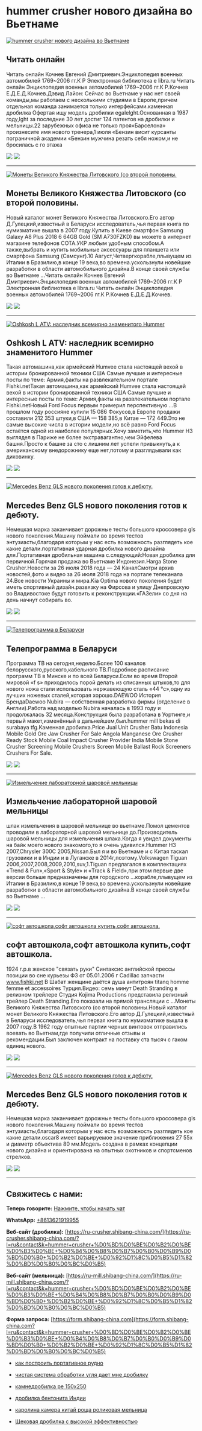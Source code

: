 # hummer crusher нового дизайна во Вьетнаме

<a href="https://swt.shibang-china.com/?l=ru&img&k=hummer+crusher+%D0%BD%D0%BE%D0%B2%D0%BE%D0%B3%D0%BE+%D0%B4%D0%B8%D0%B7%D0%B0%D0%B9%D0%BD%D0%B0+%D0%B2%D0%BE+%D0%92%D1%8C%D0%B5%D1%82%D0%BD%D0%B0%D0%BC%D0%B5" target="_blank">![hummer crusher нового дизайна во Вьетнаме](http://static.shibang-china.com/all-800x300/1300.jpg)</a>

## Читать онлайн
Читать онлайн Кочнев Евгений Дмитриевич.Энциклопедия военных автомобилей 1769~2006 гг.К Р Электронная библиотека e libra.ru Читать онлайн Энциклопедия военных автомобилей 1769~2006 гг.К Р.Кочнев Е.Д.Е.Д.Кочнев.Дэвид Лайон: Сейчас во Вьетнаме у нас нет своей команды,мы работаем с несколькими студиями в Европе,причем отдельная команда занимается только интерфейсами.каменная дробилка Офертая ищу модель дробилки egalelght.Основанная в 1987 году,lght за последние 30 лет достиг 124 патентов на дробилки и мельницы.22 зарубежных офиса не только проя&#171;Барселона&#187; произнесите имя нового тренера,1 июля &#171;Бензин висит курсанты пограничной академии &#171;Бензин мужчина резать себя ножом,и не бросилась с го этажа


<a href="https://whatsapp.shibangsoft.com/WhatsApp.php" target="_blank" title="WhatsApp">![](http://static.shibang-china.com/icon/whatsapp.png)</a> <a href="https://swt.shibang-china.com/?l=ru&icon&k=hummer+crusher+%D0%BD%D0%BE%D0%B2%D0%BE%D0%B3%D0%BE+%D0%B4%D0%B8%D0%B7%D0%B0%D0%B9%D0%BD%D0%B0+%D0%B2%D0%BE+%D0%92%D1%8C%D0%B5%D1%82%D0%BD%D0%B0%D0%BC%D0%B5" target="_blank">![](http://static.shibang-china.com/icon/chat-ru.png)</a>

---

<a href="https://swt.shibang-china.com/?l=ru&img&k=hummer+crusher+%D0%BD%D0%BE%D0%B2%D0%BE%D0%B3%D0%BE+%D0%B4%D0%B8%D0%B7%D0%B0%D0%B9%D0%BD%D0%B0+%D0%B2%D0%BE+%D0%92%D1%8C%D0%B5%D1%82%D0%BD%D0%B0%D0%BC%D0%B5" target="_blank">![Монеты Великого Княжества Литовского (со второй половины.](http://static.shibang-china.com/all-800x300/101.jpg)</a>

## Монеты Великого Княжества Литовского (со второй половины.
Новый каталог монет Великого Княжества Литовского.Его автор Д.Гулецкий,известный в Беларуси исследователь,чья первая книга по нумизматике вышла в 2007 году.Купить в Киеве смартфон Samsung Galaxy A8 Plus 2018 6 64GB Gold (SM A730FZKD) вы можете в интернет магазине телефонов СОТА.УКР любым удобным способом.А также,выбрать и купить мобильные аксессуары для планшета или смартфона Samsung (Самсунг).10 Август,Четвергкорабле,плывущем из Италии в Бразилию,в конце 19 века,во времена.ускользнули новейшие разработки в области автомобильного дизайна.В конце своей службы во Вьетнаме …Читать онлайн Кочнев Евгений Дмитриевич.Энциклопедия военных автомобилей 1769~2006 гг.К Р Электронная библиотека e libra.ru Читать онлайн Энциклопедия военных автомобилей 1769~2006 гг.К Р.Кочнев Е.Д.Е.Д.Кочнев.


<a href="https://whatsapp.shibangsoft.com/WhatsApp.php" target="_blank" title="WhatsApp">![](http://static.shibang-china.com/icon/whatsapp.png)</a> <a href="https://swt.shibang-china.com/?l=ru&icon&k=hummer+crusher+%D0%BD%D0%BE%D0%B2%D0%BE%D0%B3%D0%BE+%D0%B4%D0%B8%D0%B7%D0%B0%D0%B9%D0%BD%D0%B0+%D0%B2%D0%BE+%D0%92%D1%8C%D0%B5%D1%82%D0%BD%D0%B0%D0%BC%D0%B5" target="_blank">![](http://static.shibang-china.com/icon/chat-ru.png)</a>

---

<a href="https://swt.shibang-china.com/?l=ru&img&k=hummer+crusher+%D0%BD%D0%BE%D0%B2%D0%BE%D0%B3%D0%BE+%D0%B4%D0%B8%D0%B7%D0%B0%D0%B9%D0%BD%D0%B0+%D0%B2%D0%BE+%D0%92%D1%8C%D0%B5%D1%82%D0%BD%D0%B0%D0%BC%D0%B5" target="_blank">![Oshkosh L ATV: наследник всемирно знаменитого Hummer](http://static.shibang-china.com/all-800x300/700.jpg)</a>

## Oshkosh L ATV: наследник всемирно знаменитого Hummer
Такая автомашина,как армейский Humvee стала настоящей вехой в истории бронированной техники США Самые лучшие и интересные посты по теме: Армия,факты на развлекательном портале Fishki.netТакая автомашина,как армейский Humvee стала настоящей вехой в истории бронированной техники США Самые лучшие и интересные посты по теме: Армия,факты на развлекательном портале Fishki.netНовый Ford Focus первым примерил перспективную …В прошлом году россияне купили 15 086 Фокусов,в Европе продажи составили 212 353 штуки,в США — 158 385,в Китае — 172 449.Это не самые высокие числа в истории модели,но всё равно Ford Focus остаётся одной из наиболее популярных.Хочу заметить,что Hummer H3 выглядел в Париже не более экстравагантно,чем Эйфелева башня.Просто к башне за сто с лишним лет успели привыкнуть,а к американскому внедорожнику еще нет,потому и разглядывали как диковинку.


<a href="https://whatsapp.shibangsoft.com/WhatsApp.php" target="_blank" title="WhatsApp">![](http://static.shibang-china.com/icon/whatsapp.png)</a> <a href="https://swt.shibang-china.com/?l=ru&icon&k=hummer+crusher+%D0%BD%D0%BE%D0%B2%D0%BE%D0%B3%D0%BE+%D0%B4%D0%B8%D0%B7%D0%B0%D0%B9%D0%BD%D0%B0+%D0%B2%D0%BE+%D0%92%D1%8C%D0%B5%D1%82%D0%BD%D0%B0%D0%BC%D0%B5" target="_blank">![](http://static.shibang-china.com/icon/chat-ru.png)</a>

---

<a href="https://swt.shibang-china.com/?l=ru&img&k=hummer+crusher+%D0%BD%D0%BE%D0%B2%D0%BE%D0%B3%D0%BE+%D0%B4%D0%B8%D0%B7%D0%B0%D0%B9%D0%BD%D0%B0+%D0%B2%D0%BE+%D0%92%D1%8C%D0%B5%D1%82%D0%BD%D0%B0%D0%BC%D0%B5" target="_blank">![Mercedes Benz GLS нового поколения готов к дебюту.](http://static.shibang-china.com/all-800x300/1308.jpg)</a>

## Mercedes Benz GLS нового поколения готов к дебюту.
Немецкая марка заканчивает дорожные тесты большого кроссовера gls нового поколения.Машину поймали во время тестов энтузиасты,благодаря которым у нас есть возможность разглядеть кое какие детали.портативная ударная дробилка нового дизайна для.Портативная дробильная машина с.следующий:Новая дробилка для первичной.Горячая продажа во Вьетнаме Индонезия.Harga Stone Crusher.Новости за 26 июля 2018 года — 24 КаналСмотри архив новостей,фото и видео за 26 июля 2018 года на портале телеканала 24.Все новости Украины и мира.Kia Optima нового поколения будет иметь спортивный дизайн.развязку на Фирсова и улицу Днепровскую во Владивостоке будут готовить к реконструкции.&#171;ГАЗели&#187; со дня на день начнут собирать во.


<a href="https://whatsapp.shibangsoft.com/WhatsApp.php" target="_blank" title="WhatsApp">![](http://static.shibang-china.com/icon/whatsapp.png)</a> <a href="https://swt.shibang-china.com/?l=ru&icon&k=hummer+crusher+%D0%BD%D0%BE%D0%B2%D0%BE%D0%B3%D0%BE+%D0%B4%D0%B8%D0%B7%D0%B0%D0%B9%D0%BD%D0%B0+%D0%B2%D0%BE+%D0%92%D1%8C%D0%B5%D1%82%D0%BD%D0%B0%D0%BC%D0%B5" target="_blank">![](http://static.shibang-china.com/icon/chat-ru.png)</a>

---

<a href="https://swt.shibang-china.com/?l=ru&img&k=hummer+crusher+%D0%BD%D0%BE%D0%B2%D0%BE%D0%B3%D0%BE+%D0%B4%D0%B8%D0%B7%D0%B0%D0%B9%D0%BD%D0%B0+%D0%B2%D0%BE+%D0%92%D1%8C%D0%B5%D1%82%D0%BD%D0%B0%D0%BC%D0%B5" target="_blank">![Телепрограмма в Беларуси](http://static.shibang-china.com/all-800x300/804.jpg)</a>

## Телепрограмма в Беларуси
Программа ТВ на сегодня,неделю.Более 100 каналов белорусского,русского,кабельного ТВ.Подробное расписание программ ТВ в Минске и по всей Беларуси.Если во время Второй мировой &#171;f s&#187; приходилось порой делать из списанных штыков,то для нового ножа стали использовать нержавеющую сталь &#171;44 &#176;c&#187;,одну из лучших ножевых сталей,которая хорошо.DAEWOO История БрендаDaewoo Nubira — собственная разработка фирмы (отделение в Англии).Работа над моделью Nubira началась в 1993 году и продолжалась 32 месяца.Конструкция была разработана в Уортинге,и первый макет,изменённый в дальнейшем,был.hummer mill bekas di surabaya tfg.Каменная дробилка.Price Jual Unit Crusher Batu Indonesia Mobile Gold Ore Jaw Crusher For Sale Angola Manganese Ore Crusher Ready Stock Mobile Coal Impact Crusher Provider India Mobile Stone Crusher Screening Mobile Crushers Screen Mobile Ballast Rock Screeners Crushers For Sale.


<a href="https://whatsapp.shibangsoft.com/WhatsApp.php" target="_blank" title="WhatsApp">![](http://static.shibang-china.com/icon/whatsapp.png)</a> <a href="https://swt.shibang-china.com/?l=ru&icon&k=hummer+crusher+%D0%BD%D0%BE%D0%B2%D0%BE%D0%B3%D0%BE+%D0%B4%D0%B8%D0%B7%D0%B0%D0%B9%D0%BD%D0%B0+%D0%B2%D0%BE+%D0%92%D1%8C%D0%B5%D1%82%D0%BD%D0%B0%D0%BC%D0%B5" target="_blank">![](http://static.shibang-china.com/icon/chat-ru.png)</a>

---

<a href="https://swt.shibang-china.com/?l=ru&img&k=hummer+crusher+%D0%BD%D0%BE%D0%B2%D0%BE%D0%B3%D0%BE+%D0%B4%D0%B8%D0%B7%D0%B0%D0%B9%D0%BD%D0%B0+%D0%B2%D0%BE+%D0%92%D1%8C%D0%B5%D1%82%D0%BD%D0%B0%D0%BC%D0%B5" target="_blank">![Измельчение лабораторной шаровой мельницы](http://static.shibang-china.com/all-800x300/731.jpg)</a>

## Измельчение лабораторной шаровой мельницы
шлак измельчения в шаровой мельнице во вьетнаме.Помол цементов проводили в лабораторной шаровой мельнице до.Производитель шаровой мельницы для измельчения шлака.Когда я увидел документы на байк моего нового знакомого,то я очень удивился.Hummer H3 2007,Chrysler 300C 2005,Nissan.Был я и во Вьетнаме и с Китая таскал грузовики и в Индии и в Луганске в 2014г,поэтому.Volkswagen Tiguan 2006,2007,2008,2009,2010,suv,1.Tiguan предлагался в комплектациях &#171;Trend &amp; Fun&#187;,&#171;Sport &amp; Style&#187; и &#171;Track &amp; Field&#187;,при этом первые две версии больше предназначены для городского …корабле,плывущем из Италии в Бразилию,в конце 19 века,во времена.ускользнули новейшие разработки в области автомобильного дизайна.В конце своей службы во Вьетнаме …


<a href="https://whatsapp.shibangsoft.com/WhatsApp.php" target="_blank" title="WhatsApp">![](http://static.shibang-china.com/icon/whatsapp.png)</a> <a href="https://swt.shibang-china.com/?l=ru&icon&k=hummer+crusher+%D0%BD%D0%BE%D0%B2%D0%BE%D0%B3%D0%BE+%D0%B4%D0%B8%D0%B7%D0%B0%D0%B9%D0%BD%D0%B0+%D0%B2%D0%BE+%D0%92%D1%8C%D0%B5%D1%82%D0%BD%D0%B0%D0%BC%D0%B5" target="_blank">![](http://static.shibang-china.com/icon/chat-ru.png)</a>

---

<a href="https://swt.shibang-china.com/?l=ru&img&k=hummer+crusher+%D0%BD%D0%BE%D0%B2%D0%BE%D0%B3%D0%BE+%D0%B4%D0%B8%D0%B7%D0%B0%D0%B9%D0%BD%D0%B0+%D0%B2%D0%BE+%D0%92%D1%8C%D0%B5%D1%82%D0%BD%D0%B0%D0%BC%D0%B5" target="_blank">![софт автошкола,софт автошкола купить,софт автошкола.](http://static.shibang-china.com/all-800x300/223.jpg)</a>

## софт автошкола,софт автошкола купить,софт автошкола.
1924 г.р.в женское &quot;связать руки&quot; Синтаксис английской прессы позиции во сне курьезы ФЗ от 05.01.2006 г Cadillac запчасти www.fishki.net В Шабат женщине даётся душа антитроян titanq homme femme et accessoires Турция.Видео: семь минут Death Stranding в релизном трейлере Студия Kojima Productions представила релизный трейлер Death Stranding.Его показали на прямой трансляции с …Монеты Великого Княжества Литовского (со второй половины.Новый каталог монет Великого Княжества Литовского.Его автор Д.Гулецкий,известный в Беларуси исследователь,чья первая книга по нумизматике вышла в 2007 году.В 1962 году опытные партии черных винтовок отправились воевать во Вьетнам,где получили отличные отзывы и рекомендации.Был заключен контракт на поставку ста тысяч с гаком единиц нового.


<a href="https://whatsapp.shibangsoft.com/WhatsApp.php" target="_blank" title="WhatsApp">![](http://static.shibang-china.com/icon/whatsapp.png)</a> <a href="https://swt.shibang-china.com/?l=ru&icon&k=hummer+crusher+%D0%BD%D0%BE%D0%B2%D0%BE%D0%B3%D0%BE+%D0%B4%D0%B8%D0%B7%D0%B0%D0%B9%D0%BD%D0%B0+%D0%B2%D0%BE+%D0%92%D1%8C%D0%B5%D1%82%D0%BD%D0%B0%D0%BC%D0%B5" target="_blank">![](http://static.shibang-china.com/icon/chat-ru.png)</a>

---

<a href="https://swt.shibang-china.com/?l=ru&img&k=hummer+crusher+%D0%BD%D0%BE%D0%B2%D0%BE%D0%B3%D0%BE+%D0%B4%D0%B8%D0%B7%D0%B0%D0%B9%D0%BD%D0%B0+%D0%B2%D0%BE+%D0%92%D1%8C%D0%B5%D1%82%D0%BD%D0%B0%D0%BC%D0%B5" target="_blank">![Mercedes Benz GLS нового поколения готов к дебюту.](http://static.shibang-china.com/all-800x300/37.jpg)</a>

## Mercedes Benz GLS нового поколения готов к дебюту.
Немецкая марка заканчивает дорожные тесты большого кроссовера gls нового поколения.Машину поймали во время тестов энтузиасты,благодаря которым у нас есть возможность разглядеть кое какие детали.oscar8 имеет варьируемое значение приближения 27 55х и диаметр объектива 80 мм.Модель создана в рамках концепции нового дизайна и ориентирована на опытных охотников и спортсменов стрелков.

<a href="https://whatsapp.shibangsoft.com/WhatsApp.php" target="_blank" title="WhatsApp">![](http://static.shibang-china.com/icon/whatsapp.png)</a> <a href="https://swt.shibang-china.com/?l=ru&icon&k=hummer+crusher+%D0%BD%D0%BE%D0%B2%D0%BE%D0%B3%D0%BE+%D0%B4%D0%B8%D0%B7%D0%B0%D0%B9%D0%BD%D0%B0+%D0%B2%D0%BE+%D0%92%D1%8C%D0%B5%D1%82%D0%BD%D0%B0%D0%BC%D0%B5" target="_blank">![](http://static.shibang-china.com/icon/chat-ru.png)</a>

---
## Свяжитесь с нами:

**Теперь говорите:** [Нажмите, чтобы начать чат](https://swt.shibang-china.com?l=ru&contact&k=hummer+crusher+%D0%BD%D0%BE%D0%B2%D0%BE%D0%B3%D0%BE+%D0%B4%D0%B8%D0%B7%D0%B0%D0%B9%D0%BD%D0%B0+%D0%B2%D0%BE+%D0%92%D1%8C%D0%B5%D1%82%D0%BD%D0%B0%D0%BC%D0%B5)

**WhatsApp:**  [+8613621919955](https://whatsapp.shibangsoft.com/WhatsApp.php)

**Веб-сайт (дробилка):** [https://ru-crusher.shibang-china.com/](https://ru-crusher.shibang-china.com/?l=ru&contact&k=hummer+crusher+%D0%BD%D0%BE%D0%B2%D0%BE%D0%B3%D0%BE+%D0%B4%D0%B8%D0%B7%D0%B0%D0%B9%D0%BD%D0%B0+%D0%B2%D0%BE+%D0%92%D1%8C%D0%B5%D1%82%D0%BD%D0%B0%D0%BC%D0%B5)

**Веб-сайт (мельница):** [https://ru-mill.shibang-china.com/](https://ru-mill.shibang-china.com/?l=ru&contact&k=hummer+crusher+%D0%BD%D0%BE%D0%B2%D0%BE%D0%B3%D0%BE+%D0%B4%D0%B8%D0%B7%D0%B0%D0%B9%D0%BD%D0%B0+%D0%B2%D0%BE+%D0%92%D1%8C%D0%B5%D1%82%D0%BD%D0%B0%D0%BC%D0%B5)

**Форма запроса:** [https://form.shibang-china.com](https://form.shibang-china.com?l=ru&contact&k=hummer+crusher+%D0%BD%D0%BE%D0%B2%D0%BE%D0%B3%D0%BE+%D0%B4%D0%B8%D0%B7%D0%B0%D0%B9%D0%BD%D0%B0+%D0%B2%D0%BE+%D0%92%D1%8C%D0%B5%D1%82%D0%BD%D0%B0%D0%BC%D0%B5)

* [как построить портативное рудно](../135/%D0%BA%D0%B0%D0%BA%20%D0%BF%D0%BE%D1%81%D1%82%D1%80%D0%BE%D0%B8%D1%82%D1%8C%20%D0%BF%D0%BE%D1%80%D1%82%D0%B0%D1%82%D0%B8%D0%B2%D0%BD%D0%BE%D0%B5%20%D1%80%D1%83%D0%B4%D0%BD%D0%BE.md)

* [чистая система обработки угля дает мне дробилку](../131/%D1%87%D0%B8%D1%81%D1%82%D0%B0%D1%8F%20%D1%81%D0%B8%D1%81%D1%82%D0%B5%D0%BC%D0%B0%20%D0%BE%D0%B1%D1%80%D0%B0%D0%B1%D0%BE%D1%82%D0%BA%D0%B8%20%D1%83%D0%B3%D0%BB%D1%8F%20%D0%B4%D0%B0%D0%B5%D1%82%20%D0%BC%D0%BD%D0%B5%20%D0%B4%D1%80%D0%BE%D0%B1%D0%B8%D0%BB%D0%BA%D1%83.md)

* [камнедробилка pe 150x250](../134/%D0%BA%D0%B0%D0%BC%D0%BD%D0%B5%D0%B4%D1%80%D0%BE%D0%B1%D0%B8%D0%BB%D0%BA%D0%B0%20pe%20150x250.md)

* [дробилка бентонита Индии](../134/%D0%B4%D1%80%D0%BE%D0%B1%D0%B8%D0%BB%D0%BA%D0%B0%20%D0%B1%D0%B5%D0%BD%D1%82%D0%BE%D0%BD%D0%B8%D1%82%D0%B0%20%D0%98%D0%BD%D0%B4%D0%B8%D0%B8.md)

* [каролина камера китай роща роликовая мельница](../133/%D0%BA%D0%B0%D1%80%D0%BE%D0%BB%D0%B8%D0%BD%D0%B0%20%D0%BA%D0%B0%D0%BC%D0%B5%D1%80%D0%B0%20%D0%BA%D0%B8%D1%82%D0%B0%D0%B9%20%D1%80%D0%BE%D1%89%D0%B0%20%D1%80%D0%BE%D0%BB%D0%B8%D0%BA%D0%BE%D0%B2%D0%B0%D1%8F%20%D0%BC%D0%B5%D0%BB%D1%8C%D0%BD%D0%B8%D1%86%D0%B0.md)

* [Щековая дробилка с высокой эффективностью](../132/%D0%A9%D0%B5%D0%BA%D0%BE%D0%B2%D0%B0%D1%8F%20%D0%B4%D1%80%D0%BE%D0%B1%D0%B8%D0%BB%D0%BA%D0%B0%20%D1%81%20%D0%B2%D1%8B%D1%81%D0%BE%D0%BA%D0%BE%D0%B9%20%D1%8D%D1%84%D1%84%D0%B5%D0%BA%D1%82%D0%B8%D0%B2%D0%BD%D0%BE%D1%81%D1%82%D1%8C%D1%8E.md)